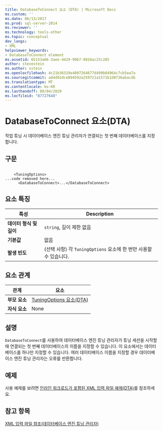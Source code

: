 ```yaml
---
title: DatabaseToConnect 요소 (DTA) | Microsoft Docs
ms.custom: ''
ms.date: 06/13/2017
ms.prod: sql-server-2014
ms.reviewer: ''
ms.technology: tools-other
ms.topic: conceptual
dev_langs:
- XML
helpviewer_keywords:
- DatabaseToConnect element
ms.assetid: 65153a66-3aee-4429-99b7-0816ac23c285
author: stevestein
ms.author: sstein
ms.openlocfilehash: 4c21b36319e4007264677d499b84964c7cb5ea7a
ms.sourcegitcommit: ad4d92dce894592a259721a1571b1d8736abacdb
ms.translationtype: MT
ms.contentlocale: ko-KR
ms.lasthandoff: 08/04/2020
ms.locfileid: "87727648"
---
```

# <a name="databasetoconnect-element-dta"></a>DatabaseToConnect 요소(DTA)
  작업 튜닝 시 데이터베이스 엔진 튜닝 관리자가 연결되는 첫 번째 데이터베이스를 지정합니다.  
  
## <a name="syntax"></a>구문  
  
```  
  
    <TuningOptions>  
...code removed here...  
      <DatabaseToConnect>...</DatabaseToConnect>  
```  
  
## <a name="element-characteristics"></a>요소 특징  
  
|특성|Description|  
|--------------------|-----------------|  
|**데이터 형식 및 길이**|`string`, 길이 제한 없음|  
|**기본값**|없음|  
|**발생 빈도**|(선택 사항) 각 `TuningOptions` 요소에 한 번만 사용할 수 있습니다.|  
  
## <a name="element-relationships"></a>요소 관계  
  
|관계|요소|  
|------------------|--------------|  
|**부모 요소**|[TuningOptions 요소&#40;DTA&#41;](tuningoptions-element-dta.md)|  
|**자식 요소**|None|  
  
## <a name="remarks"></a>설명  
 `DatabaseToConnect`를 사용하여 데이터베이스 엔진 튜닝 관리자가 튜닝 세션을 시작할 때 연결되는 첫 번째 데이터베이스의 이름을 지정할 수 있습니다. 이 요소에서는 데이터베이스를 하나만 지정할 수 있습니다. 여러 데이터베이스 이름을 지정할 경우 데이터베이스 엔진 튜닝 관리자는 오류를 반환합니다.  
  
## <a name="example"></a>예제  
 사용 예제를 보려면 [인라인 워크로드가 포함된 XML 입력 파일 예제&#40;DTA&#41;](xml-input-file-sample-with-inline-workload-dta.md)를 참조하세요.  
  
## <a name="see-also"></a>참고 항목  
 [XML 입력 파일 참조&#40;데이터베이스 엔진 튜닝 관리자&#41;](xml-input-file-reference-database-engine-tuning-advisor.md)  
  
  

